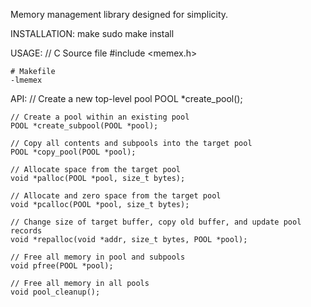 Memory management library designed for simplicity.

INSTALLATION:
    make
    sudo make install

USAGE:
    // C Source file
    #include <memex.h>

    # Makefile
    -lmemex

API:
    // Create a new top-level pool
    POOL *create_pool();

    // Create a pool within an existing pool
    POOL *create_subpool(POOL *pool);

    // Copy all contents and subpools into the target pool
    POOL *copy_pool(POOL *pool);

    // Allocate space from the target pool
    void *palloc(POOL *pool, size_t bytes);

    // Allocate and zero space from the target pool
    void *pcalloc(POOL *pool, size_t bytes);

    // Change size of target buffer, copy old buffer, and update pool records
    void *repalloc(void *addr, size_t bytes, POOL *pool);

    // Free all memory in pool and subpools
    void pfree(POOL *pool);

    // Free all memory in all pools
    void pool_cleanup();
